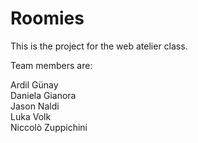 # Roomies

This is the project for the web atelier class. <br>

Team members are: <br>

Ardil Günay <br>
Daniela Gianora <br>
Jason Naldi <br>
Luka Volk <br>
Niccolò Zuppichini <br>

